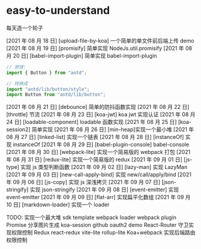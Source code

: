 # easy-to-understand

每天造一个轮子

[2021 年 08 月 18 日] [upload-file-by-koa] 一个简单的单文件前后端上传 demo
[2021 年 08 月 19 日] [promisify] 简单实现 NodeJs.util.promisify
[2021 年 08 月 20 日] [babel-import-plugin] 简单实现 babel-import-plugin

```js
// 原理:
import { Button } from "antd";

// 转换成
import "antd/lib/button/style";
import Button from "antd/lib/button";
```

[2021 年 08 月 21 日] [debounce] 简单的防抖函数实现
[2021 年 08 月 22 日] [throttle] 节流
[2021 年 08 月 23 日] [koa-jwt] koa jwt 实现认证
[2021 年 08 月 24 日] [loadable-component] loadable 函数实现
[2021 年 08 月 25 日] [koa-session2] 简单实现
[2021 年 08 月 26 日] [min-heap]实现一个最小堆
[2021 年 08 月 27 日] [linked-list] 实现一个链表
[2021 年 08 月 28 日] [instanceOf] 实现 instanceOf
[2021 年 08 月 29 日] [babel-plugin-console] babel-console
[2021 年 08 月 30 日] [webpack-lite] 实现一个简易版的 webpack 打包
[2021 年 08 月 31 日] [redux-lite] 实现一个简易版的 redux
[2021 年 09 月 01 日] [js-type] 实现 js 类型判断函数
[2021 年 09 月 02 日] [lazy-man] 实现 LazyMan
[2021 年 09 月 03 日] [new-call-apply-bind] 实现 new/call/apply/bind
[2021 年 09 月 06 日] [js-copy] 实现 js 深浅拷贝
[2021 年 09 月 07 日] [json-stringify] 实现 json-stringify
[2021 年 09 月 08 日] [event-emitter] 实现 event-emitter
[2021 年 09 月 09 日] [flat-arr] 实现扁平化数组
[2021 年 09 月 10 日] [markdown-loader] 实现一个 loader

TODO:
实现一个最大堆
sdk template
webpack loader
webpack plugin
Promise
分享图片生成
koa-session
github oauth2 demo
React-Router 守卫实现权限控制
Redux
react-redux
vite-lite
rollup-lite
Koa+webpack 实现后端路由权限控制
